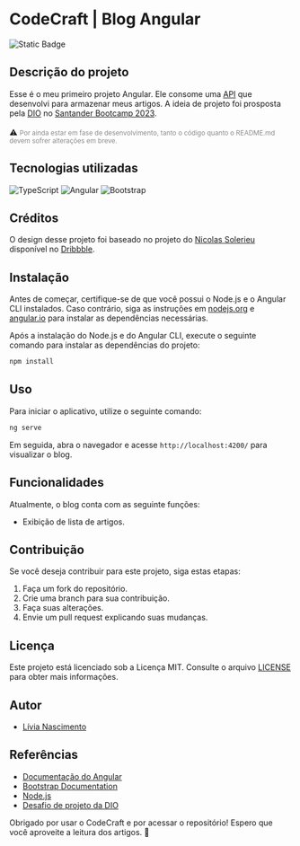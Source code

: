 # CodeCraft | Blog Angular

![Static Badge](https://img.shields.io/badge/status-em%20desenvolvimento-blue)

## Descrição do projeto

Esse é o meu primeiro projeto Angular. Ele consome uma [API](https://github.com/livnascimento/api-artigos) que desenvolvi para armazenar meus artigos. A ideia de projeto foi prosposta pela [DIO](https://dio.me/) no [Santander Bootcamp 2023](https://web.dio.me/track/bf7abb82-1324-4074-9949-f474a1a911fe?tab=about).
<br>
<br>
⚠ <small style="opacity:50%">Por ainda estar em fase de desenvolvimento, tanto o código quanto o README.md devem sofrer alterações em breve.</small>

## Tecnologias utilizadas

![TypeScript](https://img.shields.io/badge/typescript-%23007ACC.svg?style=for-the-badge&logo=typescript&logoColor=white)
![Angular](https://img.shields.io/badge/angular-%23DD0031.svg?style=for-the-badge&logo=angular&logoColor=white)
![Bootstrap](https://img.shields.io/badge/bootstrap-%238511FA.svg?style=for-the-badge&logo=bootstrap&logoColor=white)

## Créditos

O design desse projeto foi baseado no projeto do [Nicolas Solerieu](https://dribbble.com/SLRNCL) disponível no [Dribbble](https://dribbble.com/shots/20776137-Blog-header).

## Instalação

Antes de começar, certifique-se de que você possui o Node.js e o Angular CLI instalados. Caso contrário, siga as instruções em [nodejs.org](https://nodejs.org/) e [angular.io](https://angular.io/guide/setup-local) para instalar as dependências necessárias.

Após a instalação do Node.js e do Angular CLI, execute o seguinte comando para instalar as dependências do projeto:

```bash
npm install
```

## Uso

Para iniciar o aplicativo, utilize o seguinte comando:

```bash
ng serve
```

Em seguida, abra o navegador e acesse `http://localhost:4200/` para visualizar o blog.

## Funcionalidades

Atualmente, o blog conta com as seguinte funções:

- Exibição de lista de artigos.
<!-- - Visualização detalhada de artigos.
- Pesquisa de artigos.
- Adição e edição de artigos (área de administração). -->

## Contribuição

Se você deseja contribuir para este projeto, siga estas etapas:

1. Faça um fork do repositório.
2. Crie uma branch para sua contribuição.
3. Faça suas alterações.
4. Envie um pull request explicando suas mudanças.

## Licença

Este projeto está licenciado sob a Licença MIT. Consulte o arquivo [LICENSE](LICENSE) para obter mais informações.

## Autor

- [Lívia Nascimento](https://github.com/livnascimento)

## Referências

- [Documentação do Angular](https://angular.io/)
- [Bootstrap Documentation](https://getbootstrap.com/)
- [Node.js](https://nodejs.org/)
- [Desafio de projeto da DIO](https://nodejs.org/)

Obrigado por usar o CodeCraft e por acessar o repositório! Espero que você aproveite a leitura dos artigos. 💜
